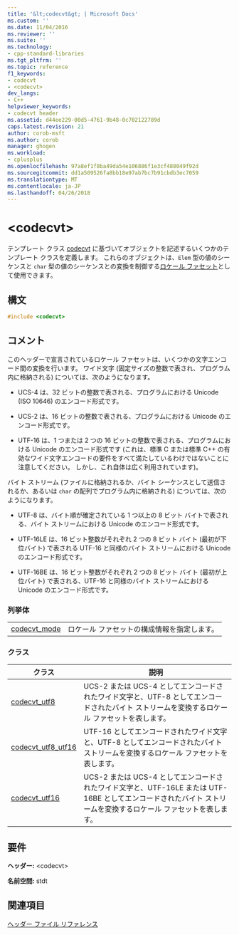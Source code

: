 ```yaml
---
title: '&lt;codecvt&gt; | Microsoft Docs'
ms.custom: ''
ms.date: 11/04/2016
ms.reviewer: ''
ms.suite: ''
ms.technology:
- cpp-standard-libraries
ms.tgt_pltfrm: ''
ms.topic: reference
f1_keywords:
- codecvt
- <codecvt>
dev_langs:
- C++
helpviewer_keywords:
- codecvt header
ms.assetid: d44ee229-00d5-4761-9b48-0c702122789d
caps.latest.revision: 21
author: corob-msft
ms.author: corob
manager: ghogen
ms.workload:
- cplusplus
ms.openlocfilehash: 97a8ef1f8ba49da54e106886f1e3cf488049f92d
ms.sourcegitcommit: dd1a509526fa8bb18e97ab7bc7b91cbdb3ec7059
ms.translationtype: MT
ms.contentlocale: ja-JP
ms.lasthandoff: 04/26/2018
---
```

# <a name="ltcodecvtgt"></a>&lt;codecvt&gt;

テンプレート クラス [codecvt](../standard-library/codecvt-class.md) に基づいてオブジェクトを記述するいくつかのテンプレート クラスを定義します。 これらのオブジェクトは、`Elem` 型の値のシーケンスと `char` 型の値のシーケンスとの変換を制御する[ロケール ファセット](../standard-library/locale-class.md#facet_class)として使用できます。

## <a name="syntax"></a>構文

```cpp
#include <codecvt>

```

## <a name="remarks"></a>コメント

このヘッダーで宣言されているロケール ファセットは、いくつかの文字エンコード間の変換を行います。 ワイド文字 (固定サイズの整数で表され、プログラム内に格納される) については、次のようになります。

- UCS-4 は、32 ビットの整数で表される、プログラムにおける Unicode (ISO 10646) のエンコード形式です。

- UCS-2 は、16 ビットの整数で表される、プログラムにおける Unicode のエンコード形式です。

- UTF-16 は、1 つまたは 2 つの 16 ビットの整数で表される、プログラムにおける Unicode のエンコード形式です  (これは、標準 C または標準 C++ の有効なワイド文字エンコードの要件をすべて満たしているわけではないことに注意してください。 しかし、これ自体は広く利用されています)。

バイト ストリーム (ファイルに格納されるか、バイト シーケンスとして送信されるか、あるいは `char` の配列でプログラム内に格納される) については、次のようになります。

- UTF-8 は、バイト順が確定されている 1 つ以上の 8 ビット バイトで表される、バイト ストリームにおける Unicode のエンコード形式です。

- UTF-16LE は、16 ビット整数がそれぞれ 2 つの 8 ビット バイト (最初が下位バイト) で表される UTF-16 と同様のバイト ストリームにおける Unicode のエンコード形式です。

- UTF-16BE は、16 ビット整数がそれぞれ 2 つの 8 ビット バイト (最初が上位バイト) で表される、UTF-16 と同様のバイト ストリームにおける Unicode のエンコード形式です。

### <a name="enumerations"></a>列挙体

|||
|-|-|
|[codecvt_mode](../standard-library/codecvt-enums.md#codecvt_mode)|ロケール ファセットの構成情報を指定します。|

### <a name="classes"></a>クラス

|クラス|説明|
|-|-|
|[codecvt_utf8](codecvt-utf8-class.md)|UCS-2 または UCS-4 としてエンコードされたワイド文字と、UTF-8 としてエンコードされたバイト ストリームを変換するロケール ファセットを表します。|
|[codecvt_utf8_utf16](codecvt-utf8-utf16-class.md)|UTF-16 としてエンコードされたワイド文字と、UTF-8 としてエンコードされたバイト ストリームを変換するロケール ファセットを表します。|
|[codecvt_utf16](codecvt-utf16-class.md)|UCS-2 または UCS-4 としてエンコードされたワイド文字と、UTF-16LE または UTF-16BE としてエンコードされたバイト ストリームを変換するロケール ファセットを表します。|

## <a name="requirements"></a>要件

**ヘッダー:** \<codecvt>

**名前空間:** stdt

## <a name="see-also"></a>関連項目

[ヘッダー ファイル リファレンス](../standard-library/cpp-standard-library-header-files.md)<br/>
